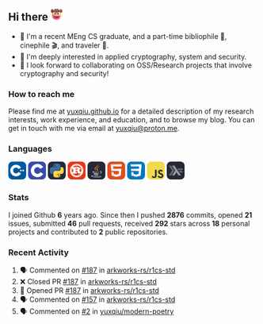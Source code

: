 ## Hi there <picture><img src="./assets/cowboy.png" alt="Cowboy Hat Face" width="25" height="25" /></picture>

- 📖 I'm a recent MEng CS graduate, and a part-time bibliophile 📕, cinephile 🎬, and traveler 🚀.
- 📍 I'm deeply interested in applied cryptography, system and security.
- 👯 I look forward to collaborating on OSS/Research projects that involve cryptography and security!

### How to reach me

Please find me at [yuxqiu.github.io](https://yuxqiu.github.io/) for a detailed description of my research interests, work experience, and education, and to browse my blog. You can get in touch with me via email at [yuxqiu@proton.me](mailto:yuxqiu@proton.me).

### Languages

<p float="left">
<picture><img src="./assets/cpp.svg" alt="cpp" width="36" /></picture>
<picture><img src="./assets/c.svg" alt="c" width="36" /></picture>
<picture><img src="./assets/py.svg" alt="python" width="36" /></picture>
<picture><img src="./assets/rust.svg" alt="rust" width="36" /></picture>
<picture><img src="./assets/java.svg" alt="java" width="36" /></picture>
<picture><img src="./assets/html.svg" alt="html" width="36" /></picture>
<picture><img src="./assets/css.svg" alt="css" width="36" /></picture>
<picture><img src="./assets/js.svg" alt="js" width="36" /></picture>
<picture><img src="./assets/haskell.svg" alt="haskell" width="36" /></picture>
</p>

### Stats

I joined Github **6** years ago. Since then I pushed **2876** commits, opened **21** issues, submitted **46** pull requests, received **292** stars across **18** personal projects and contributed to **2** public repositories.

### Recent Activity

<!--START_SECTION:activity-->
1. 🗣 Commented on [#187](https://github.com/arkworks-rs/r1cs-std/pull/187#issuecomment-3287121331) in [arkworks-rs/r1cs-std](https://github.com/arkworks-rs/r1cs-std)
2. ❌ Closed PR [#187](https://github.com/arkworks-rs/r1cs-std/pull/187) in [arkworks-rs/r1cs-std](https://github.com/arkworks-rs/r1cs-std)
3. 💪 Opened PR [#187](https://github.com/arkworks-rs/r1cs-std/pull/187) in [arkworks-rs/r1cs-std](https://github.com/arkworks-rs/r1cs-std)
4. 🗣 Commented on [#157](https://github.com/arkworks-rs/r1cs-std/pull/157#issuecomment-3286492739) in [arkworks-rs/r1cs-std](https://github.com/arkworks-rs/r1cs-std)
5. 🗣 Commented on [#2](https://github.com/yuxqiu/modern-poetry/issues/2#issuecomment-3286485431) in [yuxqiu/modern-poetry](https://github.com/yuxqiu/modern-poetry)
<!--END_SECTION:activity-->
